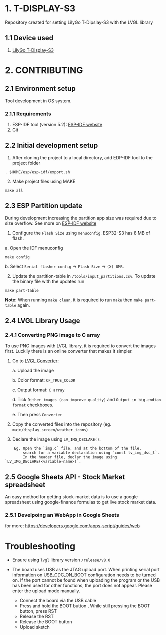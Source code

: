 # 1. T-DISPLAY-S3
Repository created for setting LilyGo T-Dipslay-S3 with the LVGL library

## 1.1 Device used
1. [LilyGo T-Display-S3](https://www.lilygo.cc/products/t-display-s3)


# 2. CONTRIBUTING
## 2.1 Environment setup
Tool development in OS system.

### 2.1.1 Requirements
1. ESP-IDF tool (version 5.2): [ESP-IDF website](https://docs.espressif.com/projects/esp-idf/en/release-v5.0/esp32s3/get-started/index.html)
2. Git

## 2.2 Initial development setup

1. After cloning the project to a local directory, add EDP-IDF tool to the project folder
```
. $HOME/esp/esp-idf/export.sh
```

2. Make project files using MAKE
```
make all
```

## 2.3 ESP Partition update
During development increasing the partition app size was required due to size overflow.
See more on [ESP-IDF website](https://docs.espressif.com/projects/esp-idf/en/latest/esp32/api-guides/partition-tables.html)

1. Configure the `Flash Size` using `menuconfig`. ESP32-S3 has 8 MB of flash.

a. Open the IDF menuconfig
```
make config
```

b. Select `Serial flasher config` -> `Flash Size` -> `(X) 8MB`.

2. Update the partition-table in `/tools/input_partitions.csv`. To update the binary file with the updates run
```
make part-table
```
__Note:__ When running `make clean`, it is required to run `make` then `make part-table` again.

## 2.4 LVGL Library Usage
### 2.4.1 Converting PNG image to C array
To use PNG images with LVGL library, it is required to convert the images first.
Luckily there is an online converter that makes it simpler.

1. Go to [LVGL Converter](https://lvgl.io/tools/imageconverter):

    a. Upload the image

    b. Color format: `CF_TRUE_COLOR`

    c. Output format: `C array`

    d. Tick `Dither images (can improve quality)` and `Output in big-endian format` checkboxes.

    e. Then press `Converter`


2. Copy the converted files into the repository (eg. `main/display_screen/weather_icons`)

3. Declare the image using `LV_IMG_DECLARE()`.
```    
    Eg. Open the `img.c` file, and at the bottom of the file.
        search for a variable declaration using `const lv_img_dsc_t`.
        In the header file, declar the image using `LV_IMG_DECLARE(<variable-name>)`.
```
## 2.5 Google Sheets API - Stock Market spreadsheet
An easy method for getting stock-market data is to use a google spreadsheet using google-finance formulas
to get live stock market data. 

### 2.5.1 Develpoing an WebApp in Google Sheets
for more: https://developers.google.com/apps-script/guides/web

# Troubleshooting
* Ensure using `lvgl` library version `/release/v8.0`

* The board uses USB as the JTAG upload port. When printing serial port information on USB_CDC_ON_BOOT configuration needs to be turned on. If the port cannot be found when uploading the program or the USB has been used for other functions, the port does not appear. Please enter the upload mode manually.

    - Connect the board via the USB cable
    - Press and hold the BOOT button , While still pressing the BOOT button, press RST
    - Release the RST
    - Release the BOOT button
    - Upload sketch